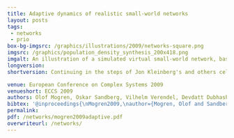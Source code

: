 ```yaml
---
title: Adaptive dynamics of realistic small-world networks
layout: posts
tags:
 - networks
 - prio
box-bg-imgsrc: /graphics/illustrations/2009/networks-square.png
imgsrc: /graphics/population_density_synthesis_200x418.png
imgalt: An illustration of a simulated virtual small-world network, based on population density information from census data.
longversion:
shortversion: Continuing in the steps of Jon Kleinberg's and others celebrated work on decentralized search in small-world networks, we conduct an experimental analysis of a dynamic algorithm that produces small-world networks. We find that the algorithm adapts robustly to a wide variety of situations in realistic geographic networks with synthetic test data and with real world data, even when vertices are uneven and non-homogeneously distributed.

venue: European Conference on Complex Systems 2009
venueshort: ECCS 2009
authors: Olof Mogren, Oskar Sandberg, Vilhelm Verendel, Devdatt Dubhashi
bibtex: '@inproceedings{\nMogren2009,\nauthor={Mogren, Olof and Sandberg, Oskar and Verendel, Vilhelm and Dubhashi, Devdatt},\ntitle={Adaptive Dynamics of Realistic Small-World Networks},\nbooktitle={European Conference on Complex Systems 2009},\npages={12},\nabstract={Continuing in the steps of Jon Kleinberg’s and others celebrated work on decentralized search, we conduct an experimental analysis of destination sam- pling, a dynamic algorithm that produces small-world networks. We find that the algorithm adapts robustly to a wide variety of situations in realistic geographic net- works with synthetic test data and with real world data, even when vertices are unevenly and non-homogeneously distributed. We investigate the same algorithm in the case where some vertices are more popular destinations for searches than others, for example obeying power-laws. We find that the algorithm adapts and adjusts the networks ac- cording to the distributions, leading to improved per- formance. The ability of the dynamic process to adapt and create small worlds in such diverse settings suggests a possible mechanism by which such networks appear in nature.},\nyear={2009},\nkeywords={social networks, dynamics, algorithms, adaptive search},\n}\n'
permalink:
pdf: /networks/mogren2009adaptive.pdf
overwriteurl: /networks/
---
```


